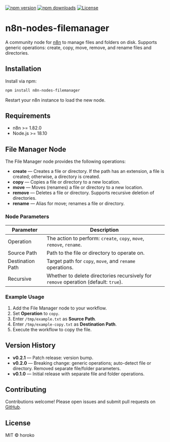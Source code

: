 [![npm version](https://img.shields.io/npm/v/n8n-nodes-filemanager.svg)](https://www.npmjs.com/package/n8n-nodes-filemanager)
[![npm downloads](https://img.shields.io/npm/dm/n8n-nodes-filemanager.svg)](https://www.npmjs.com/package/n8n-nodes-filemanager)
[![License](https://img.shields.io/npm/l/n8n-nodes-filemanager.svg)](https://github.com/xopoko/n8n-nodes-filemanager/blob/main/LICENSE.md)

# n8n-nodes-filemanager

A community node for [n8n](https://n8n.io/) to manage files and folders on disk. Supports generic operations: create, copy, move, remove, and rename files and directories.

## Installation

Install via npm:
```bash
npm install n8n-nodes-filemanager
```

Restart your n8n instance to load the new node.

## Requirements

- n8n >= 1.82.0
- Node.js >= 18.10

## File Manager Node

The File Manager node provides the following operations:

- **create** — Creates a file or directory. If the path has an extension, a file is created; otherwise, a directory is created.
- **copy** — Copies a file or directory to a new location.
- **move** — Moves (renames) a file or directory to a new location.
- **remove** — Deletes a file or directory. Supports recursive deletion of directories.
- **rename** — Alias for move; renames a file or directory.

### Node Parameters

| Parameter        | Description                                                                         |
| ---------------- | ----------------------------------------------------------------------------------- |
| Operation        | The action to perform: `create`, `copy`, `move`, `remove`, `rename`.               |
| Source Path      | Path to the file or directory to operate on.                                        |
| Destination Path | Target path for `copy`, `move`, and `rename` operations.                            |
| Recursive        | Whether to delete directories recursively for `remove` operation (default: `true`). |

### Example Usage

1. Add the File Manager node to your workflow.
2. Set **Operation** to `copy`.
3. Enter `/tmp/example.txt` as **Source Path**.
4. Enter `/tmp/example-copy.txt` as **Destination Path**.
5. Execute the workflow to copy the file.

## Version History

- **v0.2.1** — Patch release: version bump.
- **v0.2.0** — Breaking change: generic operations; auto-detect file or directory. Removed separate file/folder parameters.
- **v0.1.0** — Initial release with separate file and folder operations.

## Contributing

Contributions welcome! Please open issues and submit pull requests on [GitHub](https://github.com/xopoko/n8n-nodes-filemanager).

## License

MIT © horoko
